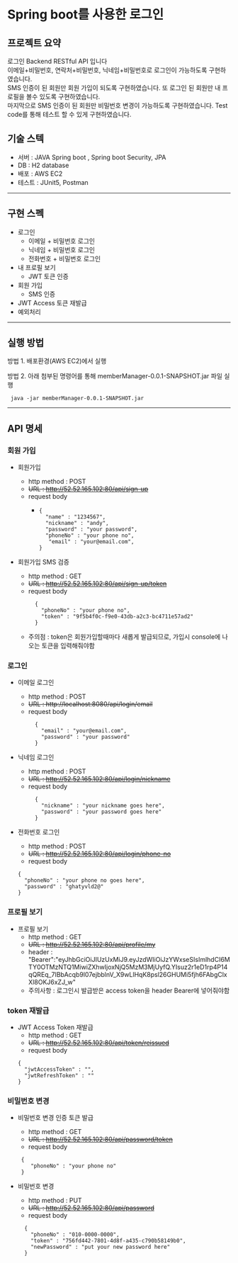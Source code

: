 # Spring boot를 사용한 로그인

## 프로젝트 요약

로그인 Backend RESTful API 입니다  
이메일+비밀번호, 연락처+비밀번호, 닉네임+비밀번호로 로그인이 가능하도록 구현하였습니다.  
SMS 인증이 된 회원만 회원 가입이 되도록 구현하였습니다. 또 로그인 된 회원만 내 프로필을 볼수 있도록 구현하였습니다.  
마지막으로 SMS 인증이 된 회원만 비밀번호 변경이 가능하도록 구현하였습니다.
Test code를 통해 테스트 할 수 있게 구현하였습니다.

## 기술 스텍

- 서버 : JAVA Spring boot , Spring boot Security, JPA
- DB : H2 database
- 배포 : AWS EC2
- 테스트 : JUnit5, Postman
------------

## 구현 스펙

- ️로그인
  - 이메일 + 비밀번호 로그인
  - 닉네임 + 비밀번호 로그인
  - 전화번호 + 비밀번호 로그인
- 내 프로필 보기
  - JWT 토큰 인증
- 회원 가입
  - SMS 인증
- JWT Access 토큰 재발급
- 예외처리

------------


## 실행 방법

방법 1. 배포환경(AWS EC2)에서 실행

방법 2. 아래 첨부된 명령어를 통해 memberManager-0.0.1-SNAPSHOT.jar 파일 실행
``` 
 java -jar memberManager-0.0.1-SNAPSHOT.jar
```
------------ 

## API 명세

### 회원 가입
- 회원가입
  - http method : POST
  - ~~URL : http://52.52.165.102:80/api/sign-up~~
  - request body
    - ```
      {
        "name" : "1234567",
        "nickname" : "andy",
        "password" : "your password",
        "phoneNo" : "your phone no",
         "email" : "your@email.com",
      }
      ```
  
- 회원가입 SMS 검증 
  - http method : GET
  - ~~URL : http://52.52.165.102:80/api/sign-up/token~~
  - request body
    ```
      {
        "phoneNo" : "your phone no",
        "token" : "9f5b4f0c-f9e0-43db-a2c3-bc4711e57ad2"
      }
    ```
  - 주의점 : token은 회원가입할때마다 새롭게 발급되므로, 가입시 console에 나오는 토큰을 입력해줘야함
### 로그인
- 이메일 로그인 
  - http method : POST
  - ~~URL : http://localhost:8080/api/login/email~~
  - request body
     ```
       { 
         "email" : "your@email.com",
         "password" : "your password"
       }
       ```

- 닉네임 로그인
    - http method : POST
    - ~~URL : http://52.52.165.102:80/api/login/nickname~~
    - request body
      ```
        {
          "nickname" : "your nickname goes here",
          "password" : "your password goes here"
        } 
        ```
- 전화번호 로그인
    - http method : POST
    - ~~URL : http://52.52.165.102:80/api/login/phone-no~~
    - request body
    ```
    {
      "phoneNo" : "your phone no goes here",
      "password" : "ghatyvld2@"
    }
    ```

### 프로필 보기 

- 프로필 보기
  - http method : GET
  - ~~URL : http://52.52.165.102:80/api/profile/my~~
  - header : "Bearer":"eyJhbGciOiJIUzUxMiJ9.eyJzdWIiOiJzYWxseSIsImlhdCI6MTY0OTMzNTQ1MiwiZXhwIjoxNjQ5MzM3MjUyfQ.YIsuz2r1eD1rp4P14qQREq_7IBbAcqb9l07ejbblnV_X9wLlHqK8psl26GHUMi5fjh6FAbgClxXl8OKJ6xZJ_w"
  - 주의사항 : 로그인시 발급받은 access token을 header Bearer에 넣어줘야함

### token 재발급
- JWT Access Token 재발급
  - http method : GET
  - ~~URL : http://52.52.165.102:80/api/token/reissued~~
  - request body
  ```
  {
    "jwtAccessToken" : "",
    "jwtRefreshToken" : ""
  }
  ```

### 비밀번호 변경

- 비밀번호 변경 인증 토큰 발급
  - http method : GET
  - ~~URL : http://52.52.165.102:80/api/password/token~~
  - request body
  ```
   {
      "phoneNo" : "your phone no"
   }
  ```
    
- 비밀번호 변경
  - http method : PUT
  - ~~URL : http://52.52.165.102:80/api/password~~
  - request body
  ```
    {
      "phoneNo" : "010-0000-0000",
      "token" : "756fd442-7801-4d8f-a435-c790b58149b0",
      "newPassword" : "put your new password here"
    }
  ```
